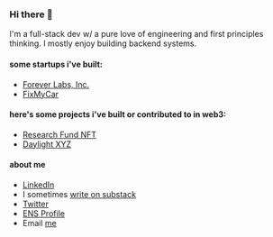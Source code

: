 ### Hi there 👋

I'm a full-stack dev w/ a pure love of engineering and first principles thinking. I mostly enjoy building backend systems.

#### some startups i've built:

- [Forever Labs, Inc.](https://foreverlabs.com)
- [FixMyCar](https://www.fixmycar.io)

#### here's some projects i've built or contributed to in web3:

- [Research Fund NFT](https://researchfundnft.com)
- [Daylight XYZ](https://www.daylight.xyz/)

#### about me

- [LinkedIn](https://linkedin.com/in/seanrobenalt)
- I sometimes [write on substack](https://seanrobenalt.substack.com)
- [Twitter](https://twitter.com/seanrob89)
- [ENS Profile](https://robenalt.eth.xyz)
- Email [me](mailto:srob0722@gmail.com)
